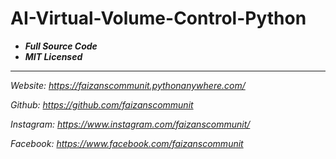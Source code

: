 # AI-Virtual-Volume-Control-Python
- ***Full Source Code***
- ***MIT Licensed***
------------
*Website: https://faizanscommunit.pythonanywhere.com/*

*Github: https://github.com/faizanscommunit*

*Instagram: https://www.instagram.com/faizanscommunit/*

*Facebook: https://www.facebook.com/faizanscommunit*
